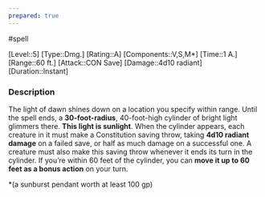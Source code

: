 ```yaml
---
prepared: true
---
```

#spell

[Level::5]
[Type::Dmg.]
[Rating::A]
[Components::V,S,M*]
[Time::1 A.]
[Range::60 ft.]
[Attack::CON Save]
[Damage::4d10 radiant]
[Duration::Instant]
### Description

The light of dawn shines down on a location you specify within range. Until the spell ends, a **30-foot-radius**, 40-foot-high cylinder of bright light glimmers there. **This light is sunlight**. When the cylinder appears, each creature in it must make a Constitution saving throw, taking **4d10 radiant damage** on a failed save, or half as much damage on a successful one. A creature must also make this saving throw whenever it ends its turn in the cylinder. If you’re within 60 feet of the cylinder, you can **move it up to 60 feet as a bonus action** on your turn.

\*(a sunburst pendant worth at least 100 gp)